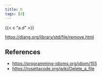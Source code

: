 ```yaml
---
title: D
tags: [d]
---
```


{{< c "a.d" >}}

<https://dlang.org/library/std/file/remove.html>

## References

- <https://programming-idioms.org/idiom/155>
- <https://rosettacode.org/wiki/Delete_a_file>
